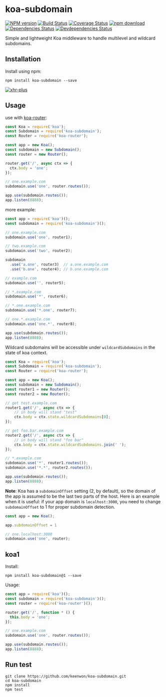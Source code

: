 # koa-subdomain

[![NPM version][npm-image]][npm-url]
[![Build Status][travis-image]][travis-url]
[![Coverage Status][coveralls-image]][coveralls-url]
[![npm download][download-image]][download-url]
[![Dependencies Status][dependencies-image]][dependencies-url]
[![Devdependencies Status][devdependencies-image]][devdependencies-url]

Simple and lightweight Koa middleware to handle multilevel and wildcard subdomains.

## Installation

Install using npm:

```shell
npm install koa-subdomain --save
```

[![xhr-plus](https://nodei.co/npm/koa-subdomain.png)](https://npmjs.org/package/koa-subdomain)

## Usage

use with [koa-router](https://github.com/alexmingoia/koa-router):

```javascript
const Koa = require('koa');
const Subdomain = require('koa-subdomain');
const Router = require('koa-router');

const app = new Koa();
const subdomain = new Subdomain();
const router = new Router();

router.get('/', async ctx => {
  ctx.body = 'one';
});

// one.example.com
subdomain.use('one', router.routes());

app.use(subdomain.routes());
app.listen(8888);
```

more example:

```javascript
const app = require('koa')();
const subdomain = require('koa-subdomain')();

// one.example.com
subdomain.use('one', router1);

// two.example.com
subdomain.use('two', router2);

subdomain
  .use('a.one', router3)  // a.one.example.com
  .use('b.one', router4); // b.one.example.com

// example.com
subdomain.use('', router5);

// *.example.com
subdomain.use('*', router6);

// *.one.example.com
subdomain.use('*.one', router7);

// one.*.example.com
subdomain.use('one.*', router8);

app.use(subdomain.routes());
app.listen(8888);
```

Wildcard subdomains will be accessible under `wildcardSubdomains` in the state of koa context.

```javascript
const Koa = require('koa');
const Subdomain = require('koa-subdomain');
const Router = require('koa-router');

const app = new Koa();
const subdomain = new Subdomain();
const router1 = new Router();
const router2 = new Router();

// get test.example.com
router1.get('/', async ctx => {
    // in body will stand "test"
    ctx.body = ctx.state.wildcardSubdomains[0];
});

// get foo.bar.example.com
router2.get('/', async ctx => {
    // in body will stand "foo bar"
    ctx.body = ctx.state.wildcardSubdomains.join(' ');
});

// *.example.com
subdomain.use('*', router1.routes());
subdomain.use('*.*', router2.routes());

app.use(subdomain.routes());
app.listen(8888);
```

**Note**: Koa has a `subdomainOffset` setting (2, by default), so the domain of the app is assumed to be the last two parts of the host. Here is an example when it is useful: if your app domain is `localhost:3000`, you need to change `subdomainOffset` to 1 for proper subdomain detection.

```js
const app = new Koa();

app.subdomainOffset = 1

// one.localhost:3000
subdomain.use('one', router);
```

## koa1

Install:

```shell
npm install koa-subdomain@1 --save
```

Usage:

```javascript
const app = require('koa')();
const subdomain = require('koa-subdomain')();
const router = require('koa-router')();

router.get('/', function * () {
  this.body = 'one';
});

// one.example.com
subdomain.use('one', router.routes());

app.use(subdomain.routes());
app.listen(8888);
```

## Run test

```shell
git clone https://github.com/keenwon/koa-subdomain.git
cd koa-subdomain
npm install
npm test
```

[npm-image]: https://img.shields.io/npm/v/koa-subdomain.svg?style=flat-square&maxAge=3600
[npm-url]: https://www.npmjs.com/package/koa-subdomain
[travis-image]: https://img.shields.io/travis/keenwon/koa-subdomain.svg?style=flat-square&maxAge=3600
[travis-url]: https://travis-ci.org/keenwon/koa-subdomain
[coveralls-image]: https://img.shields.io/coveralls/keenwon/koa-subdomain.svg?style=flat-square&maxAge=3600
[coveralls-url]: https://coveralls.io/github/keenwon/koa-subdomain?branch=master
[download-image]: https://img.shields.io/npm/dm/koa-subdomain.svg?style=flat-square&maxAge=3600
[download-url]: https://npmjs.org/package/koa-subdomain
[dependencies-image]: https://david-dm.org/keenwon/koa-subdomain.svg
[dependencies-url]: https://david-dm.org/keenwon/koa-subdomain
[devdependencies-image]: https://david-dm.org/keenwon/koa-subdomain/dev-status.svg
[devdependencies-url]: https://david-dm.org/keenwon/koa-subdomain?type=dev
